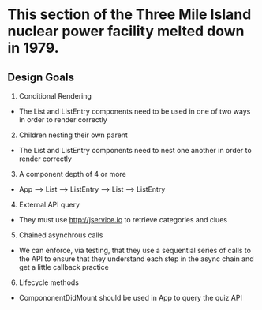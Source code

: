 # This section of the Three Mile Island nuclear power facility melted down in 1979.

## Design Goals

1. Conditional Rendering
  - The List and ListEntry components need to be used in one of two ways in order to render correctly
2. Children nesting their own parent
  - The List and ListEntry components need to nest one another in order to render correctly
3. A component depth of 4 or more
  - App --> List --> ListEntry --> List --> ListEntry
4. External API query
  - They must use http://jservice.io to retrieve categories and clues
5. Chained asynchrous calls
  - We can enforce, via testing, that they use a sequential series of calls to the API to ensure that they understand each step in the async chain and get a little callback practice
6. Lifecycle methods
  - CompononentDidMount should be used in App to query the quiz API